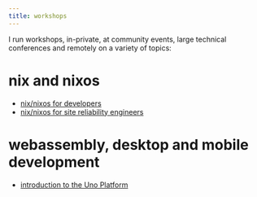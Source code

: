 ```yaml
---
title: workshops
---
```


I run workshops, in-private, at community events, large technical conferences and remotely on a variety of topics:

# nix and nixos

- [nix/nixos for developers](nix-nixos-for-developers)
- [nix/nixos for site reliability engineers](nix-nixos-for-site-reliability-engineers)

# webassembly, desktop and mobile development

- [introduction to the Uno Platform](unoplatform)

<?! Markdown ?>
<?! Include "_footer.md" /?>
<?!/ Markdown ?>

<!-- # what others are saying -->
